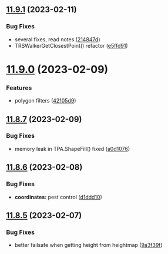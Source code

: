 ## [11.9.1](https://github.com/Torwent/WaspLib/compare/v11.9.0...v11.9.1) (2023-02-11)


### Bug Fixes

* several fixes, read notes ([214847d](https://github.com/Torwent/WaspLib/commit/214847d6d1539eb799e20e1057592c475fb4fedb))
* TRSWalkerGetClosestPoint() refactor ([e5ffd91](https://github.com/Torwent/WaspLib/commit/e5ffd91dd9b4e47fe673802061e8490d4641ec93))



# [11.9.0](https://github.com/Torwent/WaspLib/compare/v11.8.7...v11.9.0) (2023-02-09)


### Features

* polygon filters ([42105d9](https://github.com/Torwent/WaspLib/commit/42105d9766299301d1aeaa5a14f00af31823948d))



## [11.8.7](https://github.com/Torwent/WaspLib/compare/v11.8.6...v11.8.7) (2023-02-09)


### Bug Fixes

* memory leak in TPA.ShapeFill() fixed ([a0d1076](https://github.com/Torwent/WaspLib/commit/a0d10765c4318a225411ee43b23c597f03d3a9da))



## [11.8.6](https://github.com/Torwent/WaspLib/compare/v11.8.5...v11.8.6) (2023-02-08)


### Bug Fixes

* **coordinates:** pest control ([d1ddd10](https://github.com/Torwent/WaspLib/commit/d1ddd10d403949fc92aca50b7fbc688a36c30f84))



## [11.8.5](https://github.com/Torwent/WaspLib/compare/v11.8.4...v11.8.5) (2023-02-07)


### Bug Fixes

* better failsafe when getting height from heightmap ([9a3f39f](https://github.com/Torwent/WaspLib/commit/9a3f39f4754b4a96011b15f46e7cae8d7fa1fae1))



